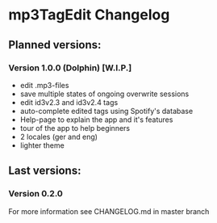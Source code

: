 # mp3TagEdit Changelog

## Planned versions:

### Version 1.0.0 (Dolphin) [W.I.P.]

* edit .mp3-files
* save multiple states of ongoing overwrite sessions
* edit id3v2.3 and id3v2.4 tags
* auto-complete edited tags using Spotify's database
* Help-page to explain the app and it's features
* tour of the app to help beginners
* 2 locales (ger and eng)
* lighter theme

## Last versions:

### Version 0.2.0

For more information see CHANGELOG.md in master branch
